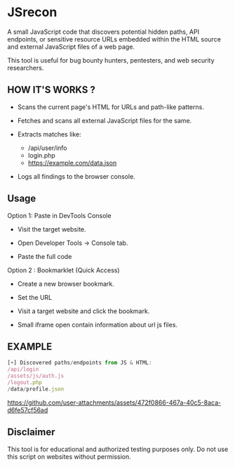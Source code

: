 
# JSrecon

A small JavaScript code that discovers potential hidden paths, API endpoints, or sensitive resource URLs embedded within the HTML source and external JavaScript files of a web page.

This tool is useful for bug bounty hunters, pentesters, and web security researchers.


## HOW IT'S WORKS ?

- Scans the current page's HTML for URLs and path-like patterns.
- Fetches and scans all external JavaScript files for the same.
- Extracts matches like:

    - /api/user/info  
    - login.php  
    - https://example.com/data.json  

- Logs all findings to the browser console.


## Usage 

Option 1: Paste in DevTools Console

- Visit the target website.

- Open Developer Tools → Console tab.

- Paste the full code


Option 2 : Bookmarklet (Quick Access)


- Create a new browser bookmark.

- Set the URL

- Visit a target website and click the bookmark.

- Small iframe open contain information about url js files.

## EXAMPLE
```javascript
[+] Discovered paths/endpoints from JS & HTML:
/api/login
/assets/js/auth.js
/logout.php
/data/profile.json
```




https://github.com/user-attachments/assets/472f0866-467a-40c5-8aca-d6fe57cf56ad


## Disclaimer




 This tool is for educational and authorized testing purposes only. Do not use this script on websites without permission.



